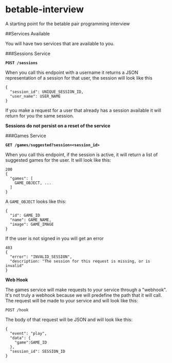 # betable-interview
A starting point for the betable pair programming interview


##Services Available

You will have two services that are available to you.

###Sessions Service

**`POST /sessions`**

When you call this endpoint with a username it returns a JSON representation of a session for that user, the session will look like this

```
{
  "session_id": UNIQUE_SESSION_ID,
  "user_name": USER_NAME
}
```

If you make a request for a user that already has a session available it will return for you the same session.

**Sessions do not persist on a reset of the service**

###Games Service

**`GET /games/suggested?session=<session_id>`**

When you call this endpoint, if the session is active, it will return a list of suggested games for the user. It will look like this:

```
200
{
  "games": [
    GAME_OBJECT, ...
  ]
}
```

A `GAME_OBJECT` looks like this:

```
{
  "id": GAME_ID
  "name": GAME_NAME,
  "image": GAME_IMAGE
}
```

If the user is not signed in you will get an error

```
403
{
  "error": "INVALID_SESSION",
  "description: "The session for this request is missing, or is invalid"
}
```

**Web Hook**

The games service will make requests to your service through a "webhook". It's not truly a webhook because we will predefine the path that it will call. The request will be made to your service and will look like this:

`POST /hook`

The body of that request will be JSON and will look like this:

```
{
  "event": "play",
  "data": {
    "game":GAME_ID
  },
  "session_id": SESSION_ID
}
```


